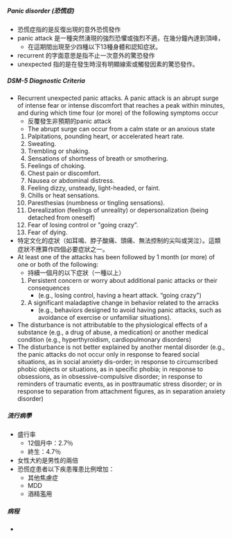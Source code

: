 ##### Panic disorder (恐慌症)
- 恐慌症指的是反復出現的意外恐慌發作
- panic attack 是一種突然湧現的強烈恐懼或強烈不適，在幾分鐘內達到頂峰，
	- 在這期間出現至少四種以下13種身體和認知症狀。
- recurrent 的字面意思是指不止一次意外的驚恐發作
- unexpected 指的是在發生時沒有明顯線索或觸發因素的驚恐發作。
##### DSM-5 Diagnostic Criteria
- Recurrent unexpected panic attacks. A panic attack is an abrupt surge of intense fear or intense discomfort that reaches a peak within minutes, and during which time four (or more) of the following symptoms occur
	- 反覆發生非預期的panic attack
	- The abrupt surge can occur from a calm state or an anxious state
	1. Palpitations, pounding heart, or accelerated heart rate.
	2. Sweating.
	3. Trembling or shaking.
	4. Sensations of shortness of breath or smothering.
	5. Feelings of choking.
	6. Chest pain or discomfort.
	7. Nausea or abdominal distress.
	8. Feeling dizzy, unsteady, light-headed, or faint.
	9. Chills or heat sensations.
	10. Paresthesias (numbness or tingling sensations).
	11. Derealization (feelings of unreality) or depersonalization (being detached from oneself)
	12. Fear of losing control or "going crazy”.
	13. Fear of dying.
- 特定文化的症狀（如耳鳴、脖子酸痛、頭痛、無法控制的尖叫或哭泣）。這類症狀不應算作四個必要症狀之一。
- At least one of the attacks has been followed by 1 month (or more) of one or both of the following:
	- 持續一個月的以下症狀（一種以上）
	1. Persistent concern or worry about additional panic attacks or their consequences 
		- (e.g., losing control, having a heart attack. “going crazy")
	2. A significant maladaptive change in behavior related to the arracks 
		- (e.g., behaviors designed to avoid having panic attacks, such as avoidance of exercise or unfamiliar situations).
- The disturbance is not attributable to the physiological effects of a substance (e.g., a drug of abuse, a medication) or another medical condition (e.g., hyperthyroidism, cardiopulmonary disorders)
- The disturbance is not better explained by another mental disorder (e.g., the panic attacks do not occur only in response to feared social situations, as in social anxiety dis-order; in response to circumscribed phobic objects or situations, as in specific phobia; in response to obsessions, as in obsessive-compulsive disorder; in response to reminders of traumatic events, as in posttraumatic stress disorder; or in response to separation from attachment figures, as in separation anxiety disorder)
##### 流行病學
- 盛行率
	- 12個月中：2.7％
	- 終生：4.7％
- 女性大約是男性的兩倍
- 恐慌症患者以下疾患罹患比例增加：
	- 其他焦慮症
	- MDD
	- 酒精濫用

##### 病程
- 